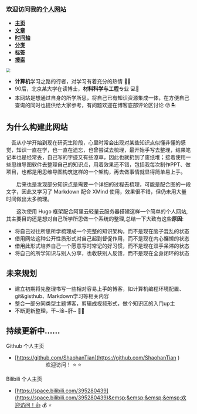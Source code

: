 ### 欢迎访问我的[个人网站](https://shaohanyun.top)

* [**主页**](https://www.shaohanyun.top/)
* [**文章**](https://www.shaohanyun.top/posts/)
* [**时间轴**](https://www.shaohanyun.top/archives/)
* [**分类**](https://www.shaohanyun.top/categories/)
* [**标签**](https://www.shaohanyun.top/categories/tags/)
* [**搜索**](https://www.shaohanyun.top/categories/search/)

<img src="https://shaohan-yun.oss-cn-beijing.aliyuncs.com/my_blog/1000.jpg" style="zoom:67%;" />

* **计算机**学习之路的行者，对学习有着充分的热情 💖🔥
* 90后，北京某大学在读博士，**材料科学与工程**专业 💻🧱
* 本网站是想通过自身的所学所思，将自己已有知识资源集成一体，在方便自己查询的同时也提供给大家参考，有问题欢迎在博客底部评论区讨论 😛🏝️

## 为什么构建此网站

&emsp;吾从小学开始到现在研究生阶段，心里时常会出现对某些知识点似懂非懂的感觉，知识一直在学，也一直在遗忘，也曾尝试去梳理，最开始手写去整理，结果笔记本也是经常丢，自己写的字迹又有些潦草，因此也就扔到了废纸堆；接着使用一些思维导图软件去整理自己的知识点，用着效果还不错，包括我每次制作PPT、做项目，也都是用思维导图构筑这样的一个架构，再去做事情就显得简单易上手。

&emsp;&emsp;后来也是发现部分知识点是需要一个详细的过程去梳理，可能是配合图的一段文字，因此又学习了 Markdown 配合 XMind 使用，效果很不错，但仍未用大量时间做出太多梳理。

&emsp;&emsp;这次使用 Hugo 框架配合阿里云轻量云服务器搭建这样一个简单的个人网站,其主要目的还是想对自己所学所思做一个系统的整理,总结一下大致有这些**原因**:       

- 将自己过往所思所学梳理成一个完整的知识架构，而不是现在脑子混乱的状态
- 借用网站这种公开性质形式对自己起到督促作用，而不是现在内心慵懒的状态
- 借用此形式培养自己一个愿意写时常记的好习惯，而不是现在双手呆滞的状态
- 将自己的所学知识与别人分享，也收获别人反馈，而不是现在全身闭环的状态

## 未来规划

* 建立初期将先整理书写一些相对容易上手的博客，如计算机编程环境配置、git&gisthub、Markdown学习等相关内容
* 整合一部分同类型主题博客，剪辑成视频形式，做个知识区的入门up主
* 不断更新整理，干~淦~肝~ 👊👊

## 持续更新中......

Github 个人主页

* [https://github.com/ShaohanTian](https://github.com/ShaohanTian ) &emsp;&emsp;&emsp;&emsp;&emsp;&emsp;欢迎访问！ ⭐ ⭐

Bilibili 个人主页

* [https://space.bilibili.com/395280439](https://space.bilibili.com/395280439)&emsp;&emsp;&emsp;&emsp;欢迎访问！👍 💰 ⭐ 



